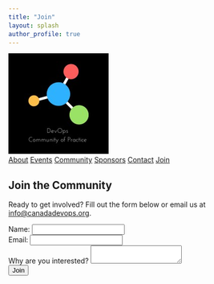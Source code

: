 ```yaml
---
title: "Join"
layout: splash
author_profile: true
---
```


<nav class="ortelius-nav">
  <div class="nav-container">
    <a href="index.md" class="nav-logo">
      <img src="assets/logo.png" alt="Canada DevOps Logo" />
    </a>
    <div class="nav-links">
      <a href="about.md">About</a>
      <a href="events.md">Events</a>
      <a href="community.md">Community</a>
      <a href="sponsors.md">Sponsors</a>
      <a href="contact.md">Contact</a>
      <a href="join.md" class="nav-cta">Join</a>
    </div>
  </div>
</nav>

<section class="join-section">
  <h2>Join the Community</h2>
  <p>Ready to get involved? Fill out the form below or email us at <a href="mailto:info@canadadevops.org">info@canadadevops.org</a>.</p>
  <form action="mailto:info@canadadevops.org" method="POST" enctype="text/plain">
    <label>Name: <input type="text" name="name"></label><br>
    <label>Email: <input type="email" name="email"></label><br>
    <label>Why are you interested? <textarea name="interest"></textarea></label><br>
    <button type="submit">Join</button>
  </form>
</section>
